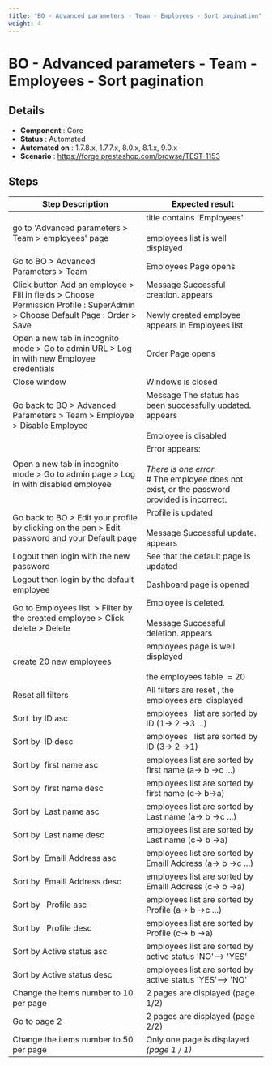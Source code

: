 ```yaml
---
title: "BO - Advanced parameters - Team - Employees - Sort pagination"
weight: 4
---
```


# BO - Advanced parameters - Team - Employees - Sort pagination
## Details
* **Component** : Core
* **Status** : Automated
* **Automated on** : 1.7.8.x, 1.7.7.x, 8.0.x, 8.1.x, 9.0.x
* **Scenario** : https://forge.prestashop.com/browse/TEST-1153

## Steps
| Step Description | Expected result |
| ----- | ----- |
| go to 'Advanced parameters > Team > employees' page | title contains 'Employees'<br><br>employees list is well displayed |
| Go to BO > Advanced Parameters > Team | Employees Page opens |
| Click button Add an employee > Fill in fields > Choose Permission Profile : SuperAdmin > Choose Default Page : Order > Save | Message Successful creation. appears<br><br>Newly created employee appears in Employees list |
| Open a new tab in incognito mode > Go to admin URL > Log in with new Employee credentials | Order Page opens |
| Close window | Windows is closed |
| Go back to BO > Advanced Parameters > Team > Employee > Disable Employee | Message The status has been successfully updated. appears<br><br>Employee is disabled |
| Open a new tab in incognito mode > Go to admin page > Log in with disabled employee | Error appears:<br><br>*There is one error.*<br> # The employee does not exist, or the password provided is incorrect. |
| Go back to BO > Edit your profile by clicking on the pen > Edit password and your Default page | Profile is updated<br><br>Message Successful update. appears |
| Logout then login with the new password | See that the default page is updated |
| Logout then login by the default employee | Dashboard page is opened |
| Go to Employees list  > Filter by the created employee > Click delete > Delete | Employee is deleted.<br><br>Message Successful deletion. appears |
| create 20 new employees | employees page is well displayed<br><br>the employees table  = 20 |
| Reset all filters | All filters are reset , the employees are  displayed |
| Sort  by ID asc | employees   list are sorted by ID (1-> 2 ->3 ...) |
| Sort by  ID desc | employees   list are sorted by ID (3-> 2 ->1) |
| Sort by  first name asc | employees list are sorted by first name (a-> b ->c ...) |
| Sort by  first name desc | employees list are sorted by first name (c-> b->a) |
| Sort by  Last name asc | employees list are sorted by Last name (a-> b ->c ...) |
| Sort by  Last name desc | employees list are sorted by Last name (c-> b ->a) |
| Sort by  Emaill Address asc | employees list are sorted by  Emaill Address (a-> b ->c ...) |
| Sort by  Emaill Address desc | employees list are sorted by  Emaill Address (c-> b ->a) |
| Sort by   Profile asc | employees list are sorted by  Profile (a-> b ->c ...) |
| Sort by   Profile desc | employees list are sorted by  Profile (c-> b ->a) |
| Sort by Active status asc | employees list are sorted by  active status 'NO'–> 'YES' |
| Sort by Active status desc | employees list are sorted by  active status 'YES'–> 'NO' |
| Change the items number to 10 per page | 2 pages are displayed (page 1/2) |
| Go to page 2 | 2 pages are displayed (page 2/2) |
| Change the items number to 50 per page | Only one page is displayed  _(page 1 / 1)_ |
